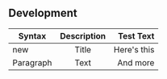 ## Development

| Syntax | Description | Test Text | 
|---|:---:|---:|
| new | Title | Here's this | 
| Paragraph | Text | And more | 
